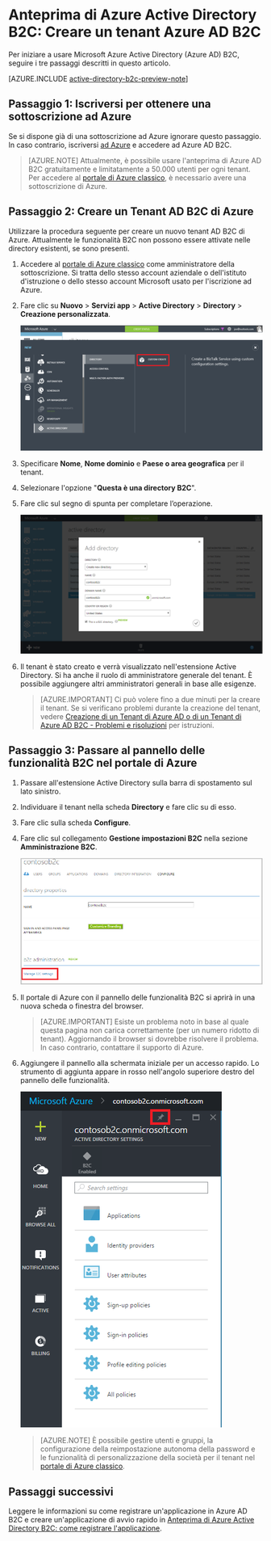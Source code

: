 <properties
	pageTitle="Anteprima di Azure Active Directory B2C: Creare un tenant di Azure Active Directory B2C | Microsoft Azure"
	description="Un argomento su come creare un tenant di Azure Active Directory B2C"
	services="active-directory-b2c"
	documentationCenter=""
	authors="swkrish"
	manager="msmbaldwin"
	editor="curtand"/>

<tags
	ms.service="active-directory-b2c"
	ms.workload="identity"
	ms.tgt_pltfrm="na"
	ms.devlang="na"
	ms.topic="article"
	ms.date="01/28/2016"
	ms.author="swkrish"/>

# Anteprima di Azure Active Directory B2C: Creare un tenant Azure AD B2C

Per iniziare a usare Microsoft Azure Active Directory (Azure AD) B2C, seguire i tre passaggi descritti in questo articolo.

[AZURE.INCLUDE [active-directory-b2c-preview-note](../../includes/active-directory-b2c-preview-note.md)]

## Passaggio 1: Iscriversi per ottenere una sottoscrizione ad Azure

Se si dispone già di una sottoscrizione ad Azure ignorare questo passaggio. In caso contrario, iscriversi [ad Azure](../active-directory/sign-up-organization.md) e accedere ad Azure AD B2C.

> [AZURE.NOTE]
Attualmente, è possibile usare l'anteprima di Azure AD B2C gratuitamente e limitatamente a 50.000 utenti per ogni tenant. Per accedere al [portale di Azure classico](http://manage.windowsazure.com/), è necessario avere una sottoscrizione di Azure.

## Passaggio 2: Creare un Tenant AD B2C di Azure

Utilizzare la procedura seguente per creare un nuovo tenant AD B2C di Azure. Attualmente le funzionalità B2C non possono essere attivate nelle directory esistenti, se sono presenti.

1. Accedere al [portale di Azure classico](https://manage.windowsazure.com/) come amministratore della sottoscrizione. Si tratta dello stesso account aziendale o dell'istituto d'istruzione o dello stesso account Microsoft usato per l'iscrizione ad Azure.
2. Fare clic su **Nuovo** > **Servizi app** > **Active Directory** > **Directory** > **Creazione personalizzata**.

    ![Schermata di inizio della creazione di un tenant](./media/active-directory-b2c-get-started/new-directory.png)

3. Specificare **Nome**, **Nome dominio** e **Paese o area geografica** per il tenant.
4. Selezionare l'opzione "**Questa è una directory B2C**".
5. Fare clic sul segno di spunta per completare l’operazione.

    ![Schermata dell'opzione per la creazione di una directory B2C](./media/active-directory-b2c-get-started/create-b2c-directory.png)

6. Il tenant è stato creato e verrà visualizzato nell'estensione Active Directory. Si ha anche il ruolo di amministratore generale del tenant. È possibile aggiungere altri amministratori generali in base alle esigenze.

    > [AZURE.IMPORTANT]
    Ci può volere fino a due minuti per la creare il tenant. Se si verificano problemi durante la creazione del tenant, vedere [Creazione di un Tenant di Azure AD o di un Tenant di Azure AD B2C - Problemi e risoluzioni](active-directory-b2c-support-create-directory.md) per istruzioni.

## Passaggio 3: Passare al pannello delle funzionalità B2C nel portale di Azure

1. Passare all'estensione Active Directory sulla barra di spostamento sul lato sinistro.
2. Individuare il tenant nella scheda **Directory** e fare clic su di esso.
3. Fare clic sulla scheda **Configure**.
4. Fare clic sul collegamento **Gestione impostazioni B2C** nella sezione **Amministrazione B2C**.

    ![Schermata della configurazione della directory per B2C](./media/active-directory-b2c-get-started/b2c-directory-configure-tab.png)

5. Il portale di Azure con il pannello delle funzionalità B2C si aprirà in una nuova scheda o finestra del browser.

    > [AZURE.IMPORTANT]
    Esiste un problema noto in base al quale questa pagina non carica correttamente (per un numero ridotto di tenant). Aggiornando il browser si dovrebbe risolvere il problema. In caso contrario, contattare il supporto di Azure.

6. Aggiungere il pannello alla schermata iniziale per un accesso rapido. Lo strumento di aggiunta appare in rosso nell'angolo superiore destro del pannello delle funzionalità.

    ![Schermata del pannello delle funzioni B2C](./media/active-directory-b2c-get-started/b2c-features-blade.png)

    > [AZURE.NOTE]
    È possibile gestire utenti e gruppi, la configurazione della reimpostazione autonoma della password e le funzionalità di personalizzazione della società per il tenant nel [portale di Azure classico](https://manage.windowsazure.com/).

## Passaggi successivi

Leggere le informazioni su come registrare un'applicazione in Azure AD B2C e creare un'applicazione di avvio rapido in [Anteprima di Azure Active Directory B2C: come registrare l'applicazione](active-directory-b2c-app-registration.md).

<!---HONumber=AcomDC_0224_2016-->